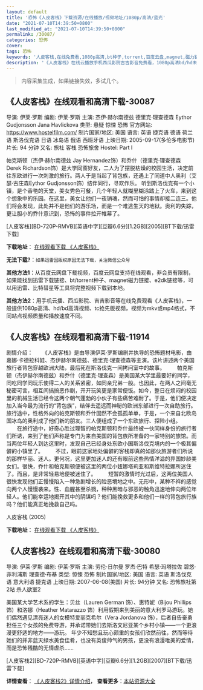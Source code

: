 ```yaml
---
layout: default
title: '恐怖《人皮客栈》下载资源/在线播放/视频地址/1080p/高清/蓝光'
date: "2021-07-10T14:39:50+0800"
last_modified_at: "2021-07-10T14:39:50+0800"
permalink: /30087/
categories: 恐怖
cover:
tags: 恐怖
keywords: '人皮客栈,在线免费看,1080p高清,bt种子,torrent,百度云盘,magnet,磁力链,迅雷下载资源'
description: '《人皮客栈》在线云播放手机西瓜影院吉吉影音免费看，1080p高清bd/hd未删减完整版和tc抢先枪版，mkv/mp4格式，附带bt/torrent种子、magnet/磁力链、百度云盘、网盘资源迅雷下载链接'
---
```


>内容采集生成，如果链接失效，多试几个。


## 《人皮客栈》在线观看和高清下载-30087

导演: 伊莱·罗斯 编剧: 伊莱·罗斯 主演: 杰伊·赫尔南德兹 德里克·理查德森 Eythor Gudjonsson Jana Havlickova 类型: 悬疑 惊悚 恐怖 官方网站: https://www.hostelfilm.com/ 制片国家/地区: 美国 语言: 英语 捷克语 德语 荷兰语 斯洛伐克语 日语 冰岛语 俄语 西班牙语 上映日期: 2005-09-17(多伦多电影节) 片长: 94 分钟 又名: 旅社 客栈 恐怖旅舍 Hostel: Part I

帕克斯顿（杰伊·赫尔南德兹 Jay Hernandez饰）和乔什（德里克·理查德森 Derek Richardson饰）是大学同窗好友，二人为了摆脱枯燥的校园生活，决定前往东欧进行一次刺激的旅行。两人于是当起了背包族，还遇上了同道中人奥利（艾瑟·古庄森Eythor Gudjonsson饰）结伴同行，寻欢作乐。 听到斯洛伐克有一个小镇，是个香艳的天堂，美女秀色可餐，几个年轻人就糊里糊涂踏上了火车，来到这个想象中的乐园。在这里，美女让他们一夜销魂，然而可怕的事情却接二连三。他们将会发现，此处并不是他们的游乐场，而是一个难逃生天的地狱。奥利的失踪，更让胆小的乔什意识到，恐怖的事件拉开帷幕了。


[人皮客栈][BD-720P-RMVB][英语中字][豆瓣6.6分][1.2GB][2005][BT下载/迅雷下载]

**下载地址**： [在线观看下载 《人皮客栈》](https://www.btdx8.com/torrent/hostel_2005.html) 


**无法下载?**：`如果迅雷因版权原因无法下载，关注微信公众号 `

**其他方法1**：从百度云网盘下载视频，百度云网盘支持在线观看，非会员有限制，如果能找到迅雷下载链接、bt/torrent种子、magnet磁力链接、e2dk链接等，可以用迅雷、比特彗星等工具将完整视频下载到本地。

**其他方法2**：用手机云播、西瓜影院、吉吉影音等在线免费观看《人皮客栈》，一般提供1080p高清、hd/bd高清视频、tc抢先版视频，视频为mkv或mp4格式，不同站点视频质量和播放速度不同。


## 《人皮客栈》在线观看和高清下载-11914

剧情介绍： 　　《人皮客栈》是由导演伊莱·罗斯编剧并执导的恐怖题材电影，由嘉娜·卡德拉科娃、杰伊赫尔南德兹、德里克·理查德森等主演。该片讲述两个美国旅行者背包穿越欧洲大陆，最后死在斯洛伐克一间拷问室中的故事。  　　帕克斯顿（杰伊赫尔南德兹）和乔什（德里克·理查森）是美国某大学里最要好的同学，同吃同学同玩乐使得二人的关系紧密，如同亲兄弟一般。也因此，在两人之间毫无秘密可言，相互间搞搞恶作剧，开开玩笑更是家常便饭。如今，整日在烦闷的校园里的机械生活已经令这两个朝气蓬勃的小伙子有些痛苦难耐了。于是，他们便决定加入当今最为流行的“背包族”，结伴去遥远而神秘的欧洲东部进行一次自助旅行。旅行途中，性格外向的帕克斯顿和乔什固然不会孤孤单单，于是，一个来自北欧岛国冰岛的奥利成了他们新的朋友。三人便组成了一个东欧旅行、探险小组。 　　在旅行途中，好奇心胜过理智的帕克斯顿和乔什最终被一伙同样身份的旅行者们所诱，来到了他们声称是专门为来自美国的背包族所准备的一家特别的旅馆。而当两位年轻人到达这里时，发现自己已经身处东欧小国斯洛伐克境内的一个极其偏僻的小镇里了。 　　不过，眼前这家地处偏僻的客栈却真的如那伙旅游者们所说的那样华丽、迷人。更何况，这里更加迷人的还有眼前这些热情洋溢的异国妙龄美女们。很快，乔什和帕克斯顿便被这里的两位小妞娜塔莉亚和斯维特拉娜所迷住了。而且，是非常轻易地便被迷住了。 　　短暂的激情时光过后，这两位美国人很快发现他们正慢慢陷入一种急剧增长的险恶境地之中。无形中，某种不祥的感觉向两个人慢慢袭来。性、血腥甚至杀戮，种种黑暗与邪恶的触角迅速地伸向两位年轻人。他们能幸运地揭开其中的阴谋吗？他们能挽救更多和他们一样的背包旅行族吗？他们能真正地挽救自己吗。


人皮客栈 (2005)

**下载地址**： [在线观看下载 《人皮客栈》](https://www.btbtdy.me/btdy/dy7377.html) 


## 《人皮客栈2》在线观看和高清下载-30080

导演: 伊莱·罗斯 编剧: 伊莱·罗斯 主演: 劳伦·日尔曼 罗杰·巴特 希瑟·玛塔拉佐 碧悠·菲利浦斯 理查德·布基 类型: 惊悚 恐怖 制片国家/地区: 美国 语言: 英语 斯洛伐克语 意大利语 捷克语 上映日期: 2007-06-08(美国) 片长: 94分钟 又名: 恐怖旅社第2站 杀人欲室2

美国某大学艺术系的学生：贝丝（Lauren German 饰）、惠特妮（Bijou Phillips 饰）和洛娜（Heather Matarazzo 饰）利用假期来到美丽的意大利罗马游玩。她们偶然遇见漂亮迷人的女模特爱丽克希尔（Vera Jordanova 饰），后者自告奋勇担任三个女孩的免费导游，并承诺带她们去斯洛文尼亚某个乡村小镇——一个更浪漫更舒适的地方——游玩。 年少不知愁且玩心颇重的女孩们欣然前往，然而等待她们的并非蓝天绿水美食佳肴，也没有英俊帅气的男孩，更没有浪漫唯美的爱情，而是恐怖残酷的无情虐杀……


[人皮客栈2][BD-720P-RMVB][英语中字][豆瓣6.6分][1.2GB][2007][BT下载/迅雷下载]

**详情查看**： [《人皮客栈2》详情介绍](/movie/30080/)， **查看更多**：[本站资源大全](/movie/t/all/)

